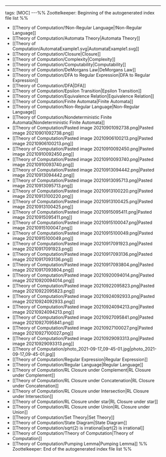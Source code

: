 ---
tags: [MOC]
---%% Zoottelkeeper: Beginning of the autogenerated index file list  %%
- [[Theory of Computation/!Non-Regular Language|!Non-Regular Language]]
- [[Theory of Computation/Automata Theory|Automata Theory]]
- [[Theory of Computation/AutomataExample1.svg|AutomataExample1.svg]]
- [[Theory of Computation/Closure|Closure]]
- [[Theory of Computation/Complexity|Complexity]]
- [[Theory of Computation/Computability|Computability]]
- [[Theory of Computation/DeMorgans Law|DeMorgans Law]]
- [[Theory of Computation/DFA to Regular Expression|DFA to Regular Expression]]
- [[Theory of Computation/DFA|DFA]]
- [[Theory of Computation/Epsilon Transition|Epsilon Transition]]
- [[Theory of Computation/Equivalence Relation|Equivalence Relation]]
- [[Theory of Computation/Finite Automata|Finite Automata]]
- [[Theory of Computation/Non-Regular Language|Non-Regular Language]]
- [[Theory of Computation/Nondeterministic Finite Automata|Nondeterministic Finite Automata]]
- [[Theory of Computation/Pasted image 20210901092738.png|Pasted image 20210901092738.png]]
- [[Theory of Computation/Pasted image 20210906100213.png|Pasted image 20210906100213.png]]
- [[Theory of Computation/Pasted image 20210910092450.png|Pasted image 20210910092450.png]]
- [[Theory of Computation/Pasted image 20210910093740.png|Pasted image 20210910093740.png]]
- [[Theory of Computation/Pasted image 20210913094442.png|Pasted image 20210913094442.png]]
- [[Theory of Computation/Pasted image 20210913095713.png|Pasted image 20210913095713.png]]
- [[Theory of Computation/Pasted image 20210913100220.png|Pasted image 20210913100220.png]]
- [[Theory of Computation/Pasted image 20210913100425.png|Pasted image 20210913100425.png]]
- [[Theory of Computation/Pasted image 20210915095411.png|Pasted image 20210915095411.png]]
- [[Theory of Computation/Pasted image 20210915100047.png|Pasted image 20210915100047.png]]
- [[Theory of Computation/Pasted image 20210915100049.png|Pasted image 20210915100049.png]]
- [[Theory of Computation/Pasted image 20210917091923.png|Pasted image 20210917091923.png]]
- [[Theory of Computation/Pasted image 20210917093136.png|Pasted image 20210917093136.png]]
- [[Theory of Computation/Pasted image 20210917093804.png|Pasted image 20210917093804.png]]
- [[Theory of Computation/Pasted image 20210920094014.png|Pasted image 20210920094014.png]]
- [[Theory of Computation/Pasted image 20210922095823.png|Pasted image 20210922095823.png]]
- [[Theory of Computation/Pasted image 20210924092933.png|Pasted image 20210924092933.png]]
- [[Theory of Computation/Pasted image 20210924094213.png|Pasted image 20210924094213.png]]
- [[Theory of Computation/Pasted image 20210927095841.png|Pasted image 20210927095841.png]]
- [[Theory of Computation/Pasted image 20210927100027.png|Pasted image 20210927100027.png]]
- [[Theory of Computation/Pasted image 20210929093313.png|Pasted image 20210929093313.png]]
- [[Theory of Computation/photo_2021-09-17_09-45-01.jpg|photo_2021-09-17_09-45-01.jpg]]
- [[Theory of Computation/Regular Expression|Regular Expression]]
- [[Theory of Computation/Regular Language|Regular Language]]
- [[Theory of Computation/RL Closure under Complement|RL Closure under Complement]]
- [[Theory of Computation/RL Closure under Concatenation|RL Closure under Concatenation]]
- [[Theory of Computation/RL Closure under Intersection|RL Closure under Intersection]]
- [[Theory of Computation/RL Closure under star|RL Closure under star]]
- [[Theory of Computation/RL Closure under Union|RL Closure under Union]]
- [[Theory of Computation/Set Theory|Set Theory]]
- [[Theory of Computation/State Diagram|State Diagram]]
- [[Theory of Computation/sqrt(2) is irrational|sqrt(2) is irrational]]
- [[Theory of Computation/Theory of Computation|Theory of Computation]]
- [[Theory of Computation/Pumping Lemma|Pumping Lemma]]
%% Zoottelkeeper: End of the autogenerated index file list  %%
